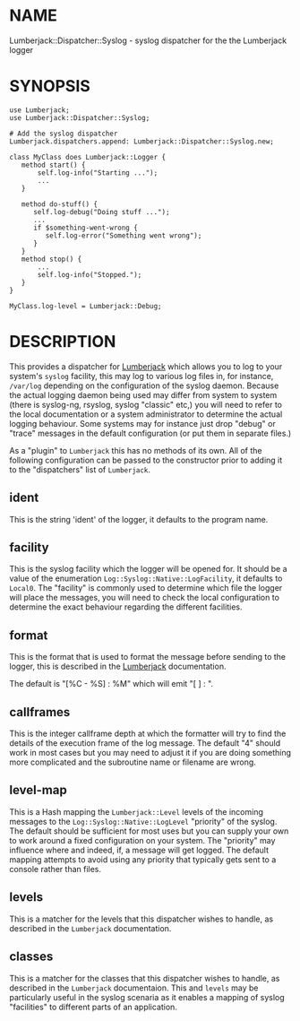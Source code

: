 NAME
====

Lumberjack::Dispatcher::Syslog - syslog dispatcher for the the Lumberjack logger

SYNOPSIS
========

    use Lumberjack;
    use Lumberjack::Dispatcher::Syslog;

    # Add the syslog dispatcher
    Lumberjack.dispatchers.append: Lumberjack::Dispatcher::Syslog.new;

    class MyClass does Lumberjack::Logger {
       method start() {
           self.log-info("Starting ...");
           ...
       }

       method do-stuff() {
          self.log-debug("Doing stuff ...");
          ...
          if $something-went-wrong {
             self.log-error("Something went wrong");
          }
       }
       method stop() {
           ...
           self.log-info("Stopped.");
       }
    }

    MyClass.log-level = Lumberjack::Debug;

DESCRIPTION
===========

This provides a dispatcher for [Lumberjack](https://github.com/jonathanstowe/Lumberjack) which allows you to log to your system's `syslog` facility, this may log to various log files in, for instance, `/var/log` depending on the configuration of the syslog daemon. Because the actual logging daemon being used may differ from system to system (there is syslog-ng, rsyslog, syslog "classic" etc,) you will need to refer to the local documentation or a system administrator to determine the actual logging behaviour. Some systems may for instance just drop "debug" or "trace" messages in the default configuration (or put them in separate files.)

As a "plugin" to `Lumberjack` this has no methods of its own. All of the following configuration can be passed to the constructor prior to adding it to the "dispatchers" list of `Lumberjack`. 

ident
-----

This is the string 'ident' of the logger, it defaults to the program name.

facility
--------

This is the syslog facility which the logger will be opened for. It should be a value of the enumeration `Log::Syslog::Native::LogFacility`, it defaults to `Local0`. The "facility" is commonly used to determine which file the logger will place the messages, you will need to check the local configuration to determine the exact behaviour regarding the different facilities.

format
------

This is the format that is used to format the message before sending to the logger, this is described in the [Lumberjack](https://github.com/jonathanstowe/Lumberjack/blob/master/Documentation.md#sub-format-message) documentation.

The default is "[%C - %S] : %M" which will emit "[<class> <method>] : <message>".

callframes
----------

This is the integer callframe depth at which the formatter will try to find the details of the execution frame of the log message. The default "4" should work in most cases but you may need to adjust it if you are doing something more complicated and the subroutine name or filename are wrong.

level-map
---------

This is a Hash mapping the `Lumberjack::Level` levels of the incoming messages to the `Log::Syslog::Native::LogLevel` "priority" of the syslog. The default should be sufficient for most uses but you can supply your own to work around a fixed configuration on your system. The "priority" may influence where and indeed, if, a message will get logged. The default mapping attempts to avoid using any priority that typically gets sent to a console rather than files.

levels
------

This is a matcher for the levels that this dispatcher wishes to handle, as described in the `Lumberjack` documentation.

classes
-------

This is a matcher for the classes that this dispatcher wishes to handle, as described in the `Lumberjack` documentaion. This and `levels` may be particularly useful in the syslog scenaria as it enables a mapping of syslog "facilities" to different parts of an application.
